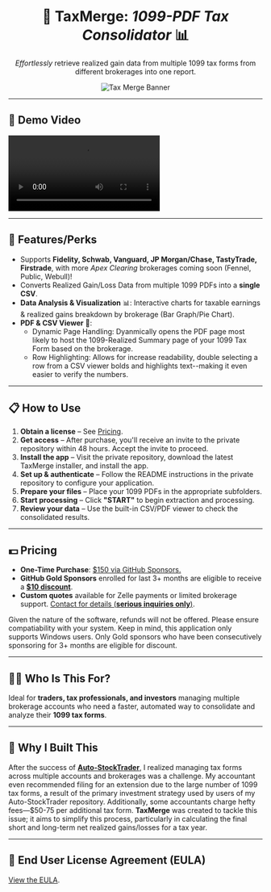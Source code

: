 <h1 align="center">
  📝 TaxMerge: <i>1099-PDF Tax Consolidator</i> 📊
</h1>

<p align="center">
  <i>Effortlessly</i> retrieve realized gain data from multiple 1099 tax forms from different brokerages into one report.
</p>

<p align="center">
  <img src="https://github.com/user-attachments/assets/84d865a6-6e12-4b77-9951-03f23c647e6f?raw=true" alt="Tax Merge Banner"/>
</p>

---
## **🎥 Demo Video**
<video src="https://github.com/user-attachments/assets/d87c5c93-c09c-4c41-a1c3-a0d248784b95" controls="controls" style="max-width: 100%; height: auto;">
    Your browser does not support video tags.
    https://github.com/user-attachments/assets/d87c5c93-c09c-4c41-a1c3-a0d248784b95
</video>

---
## **🚀 Features/Perks**

- Supports **Fidelity, Schwab, Vanguard, JP Morgan/Chase, TastyTrade, Firstrade**, with more *Apex Clearing* brokerages coming soon (Fennel, Public, Webull)!
- Converts Realized Gain/Loss Data from multiple 1099 PDFs into a **single CSV**.
- **Data Analysis & Visualization** 📊: Interactive charts for taxable earnings & realized gains breakdown by brokerage (Bar Graph/Pie Chart).
- **PDF & CSV Viewer** 📜:
  - Dynamic Page Handling: Dyanmically opens the PDF page most likely to host the 1099-Realized Summary page of your 1099 Tax Form based on the brokerage.
  - Row Highlighting: Allows for increase readability, double selecting a row from a CSV viewer bolds and highlights text--making it even easier to verify the numbers. 

---
## **📋 How to Use**  

1. **Obtain a license** – See [Pricing](#💵-Pricing).  
2. **Get access** – After purchase, you'll receive an invite to the private repository within 48 hours. Accept the invite to proceed.  
3. **Install the app** – Visit the private repository, download the latest TaxMerge installer, and install the app.  
4. **Set up & authenticate** – Follow the README instructions in the private repository to configure your application.  
5. **Prepare your files** – Place your 1099 PDFs in the appropriate subfolders.  
6. **Start processing** – Click **"START"** to begin extraction and processing.  
7. **Review your data** – Use the built-in CSV/PDF viewer to check the consolidated results.  

---  
## **💵 Pricing**  

- **One-Time Purchase**: [$150 via GitHub Sponsors.](https://github.com/sponsors/Prem-ium/sponsorships?tier_id=463064)
- **GitHub Gold Sponsors** enrolled for last 3+ months are eligible to receive a [**$10 discount**](https://github.com/sponsors/Prem-ium/sponsorships?amount=140&frequency=one-time).
- **Custom quotes** available for Zelle payments or limited brokerage support. [Contact for details (**serious inquiries only**)](mailto:premium.github@gmail.com).

Given the nature of the software, refunds will not be offered. Please ensure compatiability with your system. Keep in mind, this application only supports Windows users. Only Gold sponsors who have been consecutively sponsoring for 3+ months are eligible for discount. 

---
## **🧑‍💻 Who Is This For?**

Ideal for **traders, tax professionals, and investors** managing multiple brokerage accounts who need a faster, automated way to consolidate and analyze their **1099 tax forms**.

---
## **🎉 Why I Built This**

After the success of **[Auto-StockTrader](https://github.com/Prem-ium/Auto-StockTrader)**, I realized managing tax forms across multiple accounts and brokerages was a challenge. My accountant even recommended filing for an extension due to the large number of 1099 tax forms, a result of the primary investment strategy used by users of my Auto-StockTrader repository. Additionally, some accountants charge hefty fees—$50-75 per additional tax form. **TaxMerge** was created to tackle this issue; it aims to simplify this process, particularly in calculating the final short and long-term net realized gains/losses for a tax year.

---
## **📜 End User License Agreement (EULA)**
[View the EULA](EULA.txt). 

